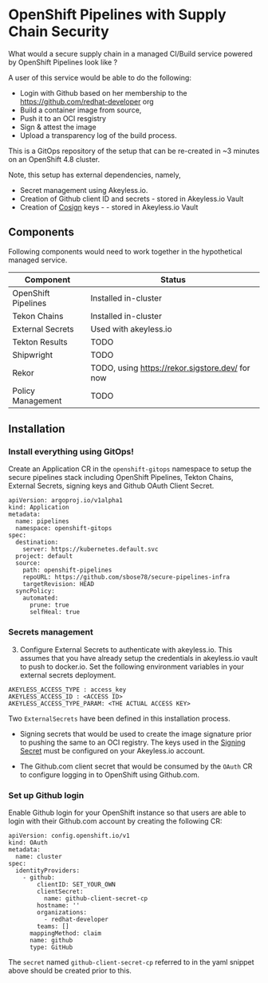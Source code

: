 # OpenShift Pipelines with Supply Chain Security

What would a secure supply chain in a managed CI/Build service powered by OpenShift Pipelines look like ?

A user of this service would be able to do the following:

* Login with Github based on her membership to the https://github.com/redhat-developer org
* Build a container image from source, 
* Push it to an OCI resgistry
* Sign & attest the image
* Upload a transparency log of the build process.


This is a GitOps repository of the setup that can be re-created in ~3 minutes on an OpenShift 4.8 cluster. 

Note, this setup has external dependencies, namely,

* Secret management using Akeyless.io.
* Creation of Github client ID and secrets - stored in Akeyless.io Vault
* Creation of [Cosign](https://github.com/sigstore/cosign) keys -  - stored in Akeyless.io Vault


## Components

Following components would need to work together in the hypothetical managed service. 


| Component  | Status |
| ------------- | ------------- |
| OpenShift Pipelines  | Installed in-cluster |
| Tekon Chains | Installed in-cluster |
| External Secrets | Used with akeyless.io
| Tekton Results | TODO |
| Shipwright  | TODO  |
| Rekor | TODO, using https://rekor.sigstore.dev/ for now |
| Policy Management | TODO 



## Installation


### Install everything using GitOps!

Create an Application CR in the `openshift-gitops` namespace to setup the secure pipelines stack including OpenShift Pipelines, Tekton Chains, External Secrets, signing keys and Github OAuth Client Secret.

```
apiVersion: argoproj.io/v1alpha1
kind: Application
metadata:
  name: pipelines
  namespace: openshift-gitops
spec:
  destination:
    server: https://kubernetes.default.svc
  project: default
  source:
    path: openshift-pipelines
    repoURL: https://github.com/sbose78/secure-pipelines-infra
    targetRevision: HEAD
  syncPolicy:
    automated:
      prune: true
      selfHeal: true
```

### Secrets management

3. Configure External Secrets to authenticate with akeyless.io. This assumes that you have already setup the credentials in akeyless.io vault to push to docker.io. Set the following environment variables in your external secrets deployment.

```
AKEYLESS_ACCESS_TYPE : access_key
AKEYLESS_ACCESS_ID : <ACCESS ID>
AKEYLESS_ACCESS_TYPE_PARAM: <THE ACTUAL ACCESS KEY>

```

Two `ExternalSecrets` have been defined in this installation process.

* Signing secrets that would be used to create the image signature prior to pushing the same to an OCI registry. The keys used in the [Signing Secret](openshift-pipelines/05-signing-secrets.yaml) must be configured on your Akeyless.io account.

* The Github.com client secret that would be consumed by the `OAuth` CR to configure logging in to OpenShift using Github.com.



### Set up Github login


Enable Github login for your OpenShift instance so that users are able to login with their Github.com account by creating the following CR:

```
apiVersion: config.openshift.io/v1
kind: OAuth
metadata:
  name: cluster
spec:
  identityProviders:
    - github:
        clientID: SET_YOUR_OWN
        clientSecret:
          name: github-client-secret-cp
        hostname: ''
        organizations:
          - redhat-developer
        teams: []
      mappingMethod: claim
      name: github
      type: GitHub
```

The `secret` named `github-client-secret-cp` referred to in the yaml snippet above should be created prior to this.

